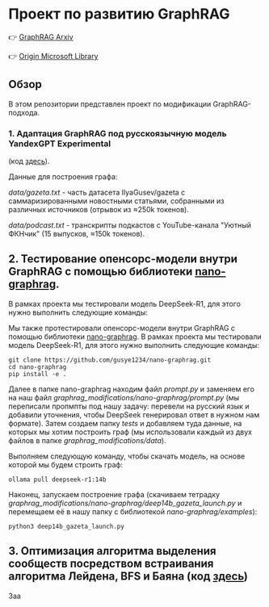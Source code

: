 # Проект по развитию GraphRAG

👉 [GraphRAG Arxiv](https://arxiv.org/pdf/2404.16130)

👉 [Origin Microsoft Library](https://github.com/microsoft/graphrag)

## Обзор

В этом репозитории представлен проект по модификации GraphRAG-подхода.


### 1. Адаптация GraphRAG под русскоязычную модель YandexGPT Experimental
(код [здесь](https://github.com/alinaavanesyan/GraphRAG_for_YandexGPT)).

Данные для построения графа:

*data/gazeta.txt* - часть датасета IlyaGusev/gazeta с саммаризированными новостными статьями, собранными из различных источников (отрывок из ≈250k токенов).

*data/podcast.txt* - транскрипты подкастов с YouTube-канала "Уютный ФКНчик" (15 выпусков, ≈150k токенов).

## 2. Тестирование опенсорс-модели внутри GraphRAG с помощью библиотеки [nano-graphrag](https://github.com/gusye1234/nano-graphrag).
В рамках проекта мы тестировали модель DeepSeek-R1, для этого нужно выполнить следующие команды:

Мы также протестировали опенсорс-модели внутри GraphRAG с помощью библиотеки [nano-graphrag](https://github.com/gusye1234/nano-graphrag). В рамках проекта мы тестировали модель DeepSeek-R1, для этого нужно выполнить следующие команды:

```
git clone https://github.com/gusye1234/nano-graphrag.git
cd nano-graphrag
pip install -e .
```
Далее в папке nano-graphrag находим файл *prompt.py* и заменяем его на наш файл *graphrag_modifications/nano-graphrag/prompt.py* (мы переписали пропмпты под нашу задачу: перевели на русский язык и добавили уточнения, чтобы DeepSeek генерировал ответ в нужном нам формате). Затем создаем папку *tests* и добавляем туда данные, на которых мы хотим построить граф (мы использовали каждый из двух файлов в папке *graphrag_modifications/data*).

Выполняем следующую команду, чтобы скачать модель, на основе которой мы будем строить граф:
```
ollama pull deepseek-r1:14b
```

Наконец, запускаем построение графа (скачиваем тетрадку *graphrag_modifications/nano-graphrag/deep14b_gazeta_launch.py* и перемещаем её в нашу папку с библиотекой *nano-graphrag/examples*):
```
python3 deep14b_gazeta_launch.py
```

## 3. Оптимизация алгоритма выделения сообществ посредством встраивания алгоритма Лейдена, BFS и Баяна (код [здесь](https://github.com/mashagodunova/graphrag))



3аа

